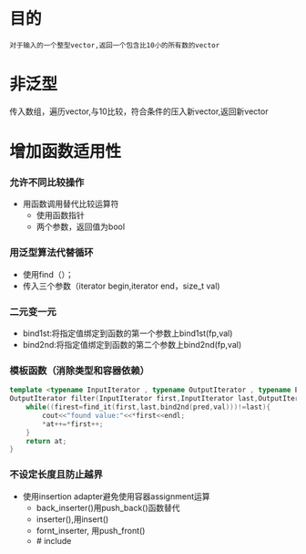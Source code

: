 # 目的
	对于输入的一个整型vector,返回一个包含比10小的所有数的vector
# 非泛型
传入数组，遍历vector,与10比较，符合条件的压入新vector,返回新vector
# 增加函数适用性
### 允许不同比较操作
- 用函数调用替代比较运算符
	- 使用函数指针
	- 两个参数，返回值为bool
### 用泛型算法代替循环
- 使用find（）；
- 传入三个参数（iterator begin,iterator end，size_t val)
### 二元变一元
- bind1st:将指定值绑定到函数的第一个参数上bind1st(fp,val)
- bind2nd:将指定值绑定到函数的第二个参数上bind2nd(fp,val)
### 模板函数（消除类型和容器依赖）
```cpp
template <typename InputIterator , typename OutputIterator , typename ElemType, typename Comp>
OutputIterator filter(InputIterator first,InputIterator last,OutputIterator at,const ElemType &val,Comp pred){
	while((firest=find_it(first,last,bind2nd(pred,val)))!=last){
		cout<<"found value:"<<*first<<endl;
		*at++=*first++;
	}
	return at;
}
```
### 不设定长度且防止越界
- 使用insertion adapter避免使用容器assignment运算
	- back_inserter()用push_back()函数替代
	- inserter(),用insert()
	- fornt_inserter, 用push_front()
	- \# include<iterator>
